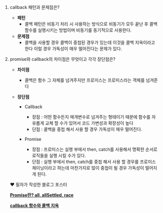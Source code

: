 1. callback 패턴과 문제점은?
    - **패턴**
        - 콜백 패턴은 비동기 처리 시 사용하는 방식으로 비동기가 모두 끝난 후 콜백 함수를 실행시키는 방법이며 비동기를 동기적으로 사용한다.
    - **문제점**
        - 콜백을 사용할 경우 콜백이 중첩된 경우가 있는데 이것을 콜백 지옥이라고 한다 이럴 경우 가독성이 매우 떨어진다는 문제가 있다.
        
2. promise와 callback의 차이점은 무엇이고 각각 장단점은?
    - **차이점**
        - 콜백은 함수 그 자체를 넘겨주지만 프로미스는 프로미스라는 객체를 넘겨준다
        
    - **장단점**
        - Callback
            - 장점 : 어떤 함수든지 매개변수로 넘겨주는 형태이기 때문에 함수를 자유롭게 교체 할 수가 있어서 코드 가변성과 확장성이 높다
            - 단점 : 콜백을 중첩 해서 사용 할 경우 가독성이 매우 떨어진다.
        
        - Promise
            - 장점 : 프로미스는 실행 부에서 then, catch를 사용해서 명확한 순서로 로직들을 실행 시킬 수가 있다.
            - 단점 : 실행 부에서 then, catch를 중첩 해서 사용 할 경우를 프로미스 체이닝이라고 하는데 마찬가지로 많이 중첩이 될 경우 가독성이 떨어지게 된다.
            
    
    ❤ 필자가 작성한 블로그 포스터
    
    ****[Promise란? all, allSettled, race](https://kagrin97-blog.vercel.app/js/Promise)****
    
    ****[callback 함수와 콜백 지옥](https://kagrin97-blog.vercel.app/js/callback)****
